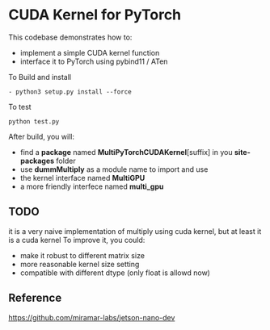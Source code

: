 # CUDA Kernel for PyTorch

This codebase demonstrates how to:

- implement a simple CUDA kernel function
- interface it to PyTorch using pybind11 / ATen

To Build and install

```
- python3 setup.py install --force
```

To test

```
python test.py
```


After build, you will:

* find a **package**  named **MultiPyTorchCUDAKernel**[suffix] in you **site-packages** folder
* use **dummMultiply** as a module name to import and use
* the kernel interface named **MultiGPU**
* a more friendly interfece named **multi_gpu**



## TODO

it is a very naive implementation of multiply using cuda kernel, but at least it is a cuda kernel
To improve it, you could:

* make it robust to different matrix size
* more reasonable kernel size setting
* compatible with different dtype (only float is allowd now)

## Reference

https://github.com/miramar-labs/jetson-nano-dev
